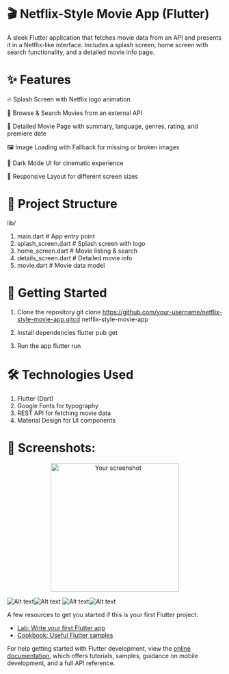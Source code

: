 # 🎬 Netflix-Style Movie App (Flutter)
A sleek Flutter application that fetches movie data from an API and presents it in a Netflix-like interface.
Includes a splash screen, home screen with search functionality, and a detailed movie info page.

# ✨ Features
🔥 Splash Screen with Netflix logo animation

🎥 Browse & Search Movies from an external API

📄 Detailed Movie Page with summary, language, genres, rating, and premiere date

🖼 Image Loading with Fallback for missing or broken images

🎨 Dark Mode UI for cinematic experience

📱 Responsive Layout for different screen sizes

# 📂 Project Structure

lib/
1. main.dart               # App entry point
2. splash_screen.dart      # Splash screen with logo
3. home_screen.dart        # Movie listing & search
4. details_screen.dart     # Detailed movie info
5. movie.dart              # Movie data model


# 🚀 Getting Started
1. Clone the repository
git clone https://github.com/your-username/netflix-style-movie-app.gitcd netflix-style-movie-app

2. Install dependencies
flutter pub get

3. Run the app
flutter run

# 🛠 Technologies Used
1. Flutter (Dart)
2. Google Fonts for typography
3. REST API for fetching movie data
4. Material Design for UI components

# 📸 Screenshots:
<div align="center">
  <img src="https://raw.githubusercontent.com/rohanmashere/netflix/main/Screenshot_20250811_205149%5B1%5D.jpg" alt="Your screenshot" width="300"/>
</div>

![Alt text](https://github.com/rohanmashere/netflix/blob/main/Screenshot_20250811_205202%5B1%5D.jpg)![Alt text](https://github.com/rohanmashere/netflix/blob/main/Screenshot_20250811_205118%5B1%5D.jpg)
![Alt text](https://github.com/rohanmashere/netflix/blob/main/Screenshot_20250811_205137%5B1%5D.jpg)![Alt text](https://github.com/rohanmashere/netflix/blob/main/Screenshot_20250811_205149%5B1%5D.jpg)


A few resources to get you started if this is your first Flutter project:

- [Lab: Write your first Flutter app](https://docs.flutter.dev/get-started/codelab)
- [Cookbook: Useful Flutter samples](https://docs.flutter.dev/cookbook)

For help getting started with Flutter development, view the
[online documentation](https://docs.flutter.dev/), which offers tutorials,
samples, guidance on mobile development, and a full API reference.
